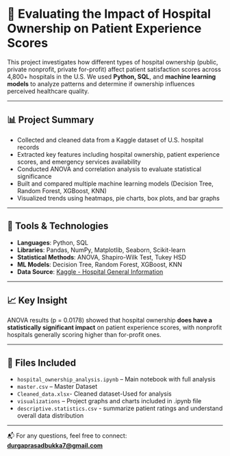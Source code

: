 # 🏥 Evaluating the Impact of Hospital Ownership on Patient Experience Scores

This project investigates how different types of hospital ownership (public, private nonprofit, private for-profit) affect patient satisfaction scores across 4,800+ hospitals in the U.S. We used **Python, SQL**, and **machine learning models** to analyze patterns and determine if ownership influences perceived healthcare quality.

---

## 📊 Project Summary

- Collected and cleaned data from a Kaggle dataset of U.S. hospital records  
- Extracted key features including hospital ownership, patient experience scores, and emergency services availability  
- Conducted ANOVA and correlation analysis to evaluate statistical significance  
- Built and compared multiple machine learning models (Decision Tree, Random Forest, XGBoost, KNN)  
- Visualized trends using heatmaps, pie charts, box plots, and bar graphs
  

---

## 🧪 Tools & Technologies

- **Languages**: Python, SQL  
- **Libraries**: Pandas, NumPy, Matplotlib, Seaborn, Scikit-learn  
- **Statistical Methods**: ANOVA, Shapiro-Wilk Test, Tukey HSD  
- **ML Models**: Decision Tree, Random Forest, XGBoost, KNN  
- **Data Source**: [Kaggle - Hospital General Information](https://www.kaggle.com/datasets/cms/hospital-general-information)

---

## 📈 Key Insight

ANOVA results (p = 0.0178) showed that hospital ownership **does have a statistically significant impact** on patient experience scores, with nonprofit hospitals generally scoring higher than for-profit ones.

---

## 📂 Files Included

- `hospital_ownership_analysis.ipynb` – Main notebook with full analysis  
- `master.csv` – Master Dataset
- `Cleaned_data.xlsx`- Cleaned dataset-Used for analysis
- `visualizations` – Project graphs and charts included in .ipynb file
- `descriptive.statistics.csv` - summarize patient ratings and understand overall data distribution


---

📬 For any questions, feel free to connect: **durgaprasadbukka7@gmail.com**
